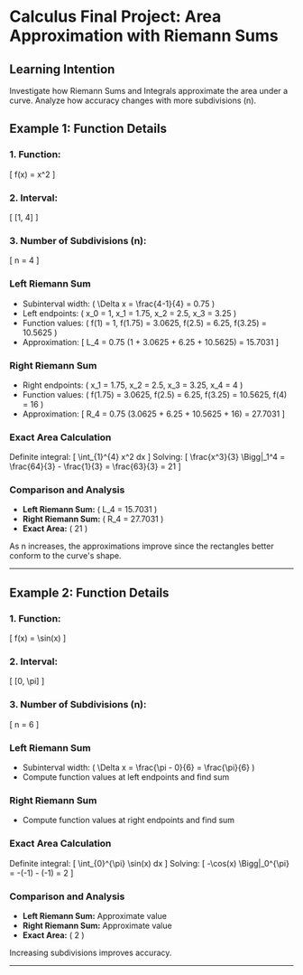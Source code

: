 # Calculus Final Project: Area Approximation with Riemann Sums

## Learning Intention
Investigate how Riemann Sums and Integrals approximate the area under a curve. Analyze how accuracy changes with more subdivisions (n).

## Example 1: Function Details

### 1. Function: 
\[ f(x) = x^2 \]
### 2. Interval: 
\[ [1, 4] \]
### 3. Number of Subdivisions (n):
\[ n = 4 \]

### Left Riemann Sum
- Subinterval width: \( \Delta x = \frac{4-1}{4} = 0.75 \)
- Left endpoints: \( x_0 = 1, x_1 = 1.75, x_2 = 2.5, x_3 = 3.25 \)
- Function values: \( f(1) = 1, f(1.75) = 3.0625, f(2.5) = 6.25, f(3.25) = 10.5625 \)
- Approximation:
\[ L_4 = 0.75 (1 + 3.0625 + 6.25 + 10.5625) = 15.7031 \]

### Right Riemann Sum
- Right endpoints: \( x_1 = 1.75, x_2 = 2.5, x_3 = 3.25, x_4 = 4 \)
- Function values: \( f(1.75) = 3.0625, f(2.5) = 6.25, f(3.25) = 10.5625, f(4) = 16 \)
- Approximation:
\[ R_4 = 0.75 (3.0625 + 6.25 + 10.5625 + 16) = 27.7031 \]

### Exact Area Calculation
Definite integral:
\[ \int_{1}^{4} x^2 dx \]
Solving:
\[ \frac{x^3}{3} \Bigg|_1^4 = \frac{64}{3} - \frac{1}{3} = \frac{63}{3} = 21 \]

### Comparison and Analysis
- **Left Riemann Sum:** \( L_4 = 15.7031 \)
- **Right Riemann Sum:** \( R_4 = 27.7031 \)
- **Exact Area:** \( 21 \)

As n increases, the approximations improve since the rectangles better conform to the curve's shape.

---

## Example 2: Function Details

### 1. Function: 
\[ f(x) = \sin(x) \]
### 2. Interval: 
\[ [0, \pi] \]
### 3. Number of Subdivisions (n):
\[ n = 6 \]

### Left Riemann Sum
- Subinterval width: \( \Delta x = \frac{\pi - 0}{6} = \frac{\pi}{6} \)
- Compute function values at left endpoints and find sum

### Right Riemann Sum
- Compute function values at right endpoints and find sum

### Exact Area Calculation
Definite integral:
\[ \int_{0}^{\pi} \sin(x) dx \]
Solving:
\[ -\cos(x) \Bigg|_0^{\pi} = -(-1) - (-1) = 2 \]

### Comparison and Analysis
- **Left Riemann Sum:** Approximate value
- **Right Riemann Sum:** Approximate value
- **Exact Area:** \( 2 \)

Increasing subdivisions improves accuracy.

---


